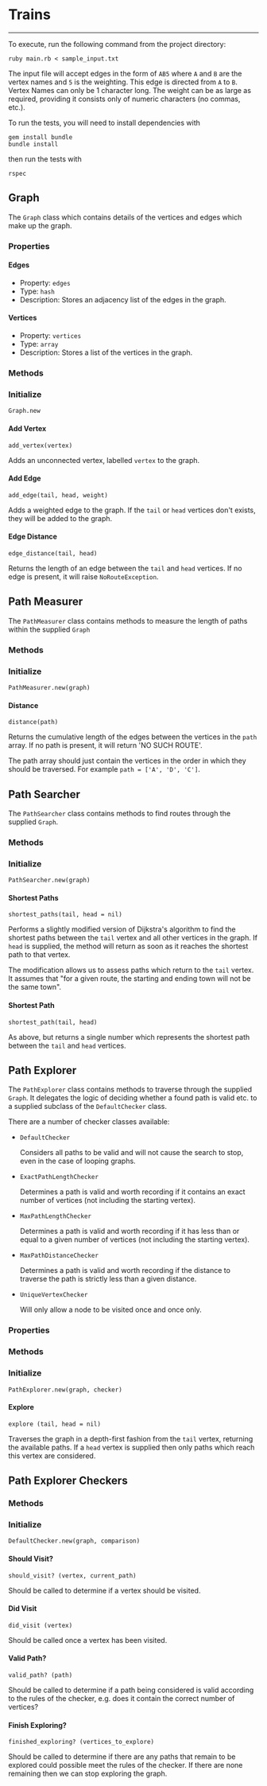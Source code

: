 # Trains
---

To execute, run the following command from the project directory:

	ruby main.rb < sample_input.txt

The input file will accept edges in the form of `AB5` where `A` and `B` are the vertex names and `5` is the weighting. This edge is directed from `A` to `B`. Vertex Names can only be 1 character long. The weight can be as large as required, providing it consists only of numeric characters (no commas, etc.).

To run the tests, you will need to install dependencies with

	gem install bundle
	bundle install

then run the tests with

	rspec



## Graph

The `Graph` class which contains details of the vertices and edges which make up the graph.

### Properties

#### Edges

- Property: `edges`
- Type: `hash`
- Description: Stores an adjacency list of the edges in the graph.

#### Vertices

- Property: `vertices`
- Type: `array`
- Description: Stores a list of the vertices in the graph.

### Methods

### Initialize

    Graph.new

#### Add Vertex

	add_vertex(vertex)

Adds an unconnected vertex, labelled `vertex` to the graph.

#### Add Edge

	add_edge(tail, head, weight)

Adds a weighted edge to the graph. If the `tail` or `head` vertices don't exists, they will be added to the graph.

#### Edge Distance

	edge_distance(tail, head)

Returns the length of an edge between the `tail` and `head` vertices. If no edge is present, it will raise `NoRouteException`.



## Path Measurer

The `PathMeasurer` class contains methods to measure the length of paths within the supplied `Graph`

### Methods

### Initialize

    PathMeasurer.new(graph)

#### Distance

	distance(path)

Returns the cumulative length of the edges between the vertices in the `path` array. If no path is present, it will return 'NO SUCH ROUTE'.

The path array should just contain the vertices in the order in which they should be traversed. For example `path = ['A', 'D', 'C']`.



## Path Searcher

The `PathSearcher` class contains methods to find routes through the supplied `Graph`.

### Methods

### Initialize

    PathSearcher.new(graph)

#### Shortest Paths

	shortest_paths(tail, head = nil)

Performs a slightly modified version of Dijkstra's algorithm to find the shortest paths between the `tail` vertex and all other vertices in the graph. If `head` is supplied, the method will return as soon as it reaches the shortest path to that vertex.

The modification allows us to assess paths which return to the `tail` vertex. It assumes that "for a given route, the starting and ending town will not be the same town".

#### Shortest Path

	shortest_path(tail, head)

As above, but returns a single number which represents the shortest path between the `tail` and `head` vertices.



## Path Explorer

The `PathExplorer` class contains methods to traverse through the supplied `Graph`. It delegates the logic of deciding whether a found path is valid etc. to a supplied subclass of the `DefaultChecker` class.

There are a number of checker classes available:

- `DefaultChecker`

  Considers all paths to be valid and will not cause the search to stop, even in the case of looping graphs.

- `ExactPathLengthChecker`

  Determines a path is valid and worth recording if it contains an exact number of vertices (not including the starting vertex).

- `MaxPathLengthChecker`

  Determines a path is valid and worth recording if it has less than or equal to a given number of vertices (not including the starting vertex).

- `MaxPathDistanceChecker`

  Determines a path is valid and worth recording if the distance to traverse the path is strictly less than a given distance.

- `UniqueVertexChecker`

  Will only allow a node to be visited once and once only.

### Properties


### Methods

### Initialize

    PathExplorer.new(graph, checker)

#### Explore

	explore (tail, head = nil)

Traverses the graph in a depth-first fashion from the `tail` vertex, returning the available paths. If a `head` vertex is supplied then only paths which reach this vertex are considered.



## Path Explorer Checkers

### Methods

### Initialize

    DefaultChecker.new(graph, comparison)

#### Should Visit?

	should_visit? (vertex, current_path)

Should be called to determine if a vertex should be visited.

#### Did Visit

	did_visit (vertex)

Should be called once a vertex has been visited.

#### Valid Path?

	valid_path? (path)

Should be called to determine if a path being considered is valid according to the rules of the checker, e.g. does it contain the correct number of vertices?

#### Finish Exploring?

	finished_exploring? (vertices_to_explore)

Should be called to determine if there are any paths that remain to be explored could possible meet the rules of the checker. If there are none remaining then we can stop exploring the graph.

